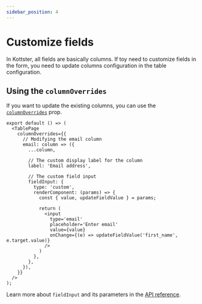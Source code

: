 ```yaml
---
sidebar_position: 4
---
```


# Customize fields

In Kottster, all fields are basically columns. If toy need to customize fields in the form, you need to update columns configuration in the table configuration.

## Using the `columnOverrides`

If you want to update the existing columns, you can use the [`columnOverrides`](/table/table-page-component#columnoverrides) prop.  

```tsx title="Example of modifying email field"
export default () => (
  <TablePage
    columnOverrides={{
      // Modifying the email column
      email: column => ({
        ...column,

        // The custom display label for the column
        label: 'Email address',

        // The custom field input
        fieldInput: {
          type: 'custom',
          renderComponent: (params) => {
            const { value, updateFieldValue } = params;

            return (
              <input 
                type='email'
                placeholder='Enter email'
                value={value} 
                onChange={(e) => updateFieldValue('first_name', e.target.value)} 
              />
            )
          },
        },
      }),
    }}
  />
);
```

Learn more about `fieldInput` and its parameters in the [API reference](/table/configuration/api#field-inputs).